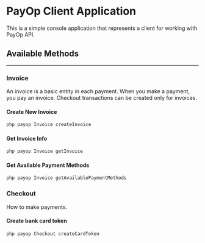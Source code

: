 PayOp Client Application
===============
This is a simple console application that represents a client for working with PayOp API.
## Available Methods

--------
### Invoice
An invoice is a basic entity in each payment. When you make a payment, you pay an invoice. Checkout transactions can be created only for invoices.
#### Create New Invoice
```bash
php payop Invoice createInvoice
```
#### Get Invoice Info
```bash
php payop Invoice getInvoice
```
#### Get Available Payment Methods
```bash
php payop Invoice getAvailablePaymentMethods
```

### Checkout
How to make payments.
#### Create bank card token
```bash
php payop Checkout createCardToken
```




